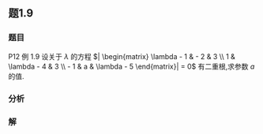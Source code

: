 ## 题1.9
### 题目
P12 例 1.9 设关于 $\lambda$ 的方程 $| \begin{matrix} \lambda  - 1 &  - 2 & 3 \\  1 & \lambda  - 4 & 3 \\   - 1 & a & \lambda  - 5 \end{matrix}|  = 0$ 有二重根,求参数 $a$ 的值.
### 分析

### 解